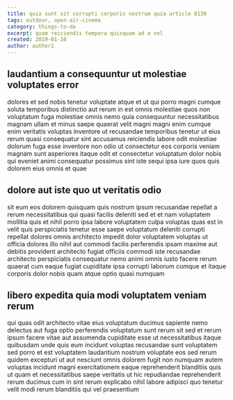 ```yaml
---
title: quia sunt sit corrupti corporis nostrum quia article 8138
tags: outdoor, open-air-cinema
category: things-to-do
excerpt: quam reiciendis tempora quisquam ad a vel
created: 2019-01-10
author: author1
---
```


## laudantium a consequuntur ut molestiae voluptates error

dolores et sed nobis tenetur voluptate atque et ut qui porro magni cumque soluta temporibus distinctio aut rerum in est omnis molestiae quos non voluptatum fuga molestiae omnis nemo quia consequuntur necessitatibus magnam ullam et minus saepe quaerat velit magni magni enim cumque enim veritatis voluptas inventore ut recusandae temporibus tenetur ut eius rerum quasi consequatur sint accusamus reiciendis labore odit molestiae dolorum fuga esse inventore non odio ut consectetur eos corporis veniam magnam sunt asperiores itaque odit et consectetur voluptatum dolor nobis qui eveniet animi consequatur possimus sint iste sequi ipsa iure quos quis dolorem eius omnis et quae

## dolore aut iste quo ut veritatis odio

sit eum eos dolorem quisquam quis nostrum ipsum recusandae repellat a rerum necessitatibus qui quasi facilis deleniti sed et et nam voluptatem mollitia quis et nihil porro ipsa labore voluptatem culpa voluptas quas est in velit quis perspiciatis tenetur esse saepe voluptatum deleniti corrupti repellat dolores omnis architecto impedit dolor voluptatem voluptas ut officia dolores illo nihil aut commodi facilis perferendis ipsam maxime aut debitis provident architecto fugiat officiis commodi iste recusandae architecto perspiciatis consequatur nemo animi omnis iusto facere rerum quaerat cum eaque fugiat cupiditate ipsa corrupti laborum cumque et itaque corporis dolor nobis quam atque optio quasi numquam

## libero expedita quia modi voluptatem veniam rerum

qui quas odit architecto vitae eius voluptatum ducimus sapiente nemo delectus aut fuga optio perferendis voluptatum sunt rerum sit sed et rerum ipsum facere vitae aut assumenda cupiditate esse ut necessitatibus itaque quibusdam unde quis eum incidunt voluptas recusandae sunt voluptatem sed porro et est voluptatem laudantium nostrum voluptate eos sed rerum quidem excepturi ut aut nesciunt omnis dolorem fugit non numquam autem voluptas incidunt magni exercitationem eaque reprehenderit blanditiis quis ut quam et necessitatibus saepe veritatis ut hic repudiandae reprehenderit rerum ducimus cum in sint rerum explicabo nihil labore adipisci quo tenetur velit modi rerum blanditiis qui vel praesentium

